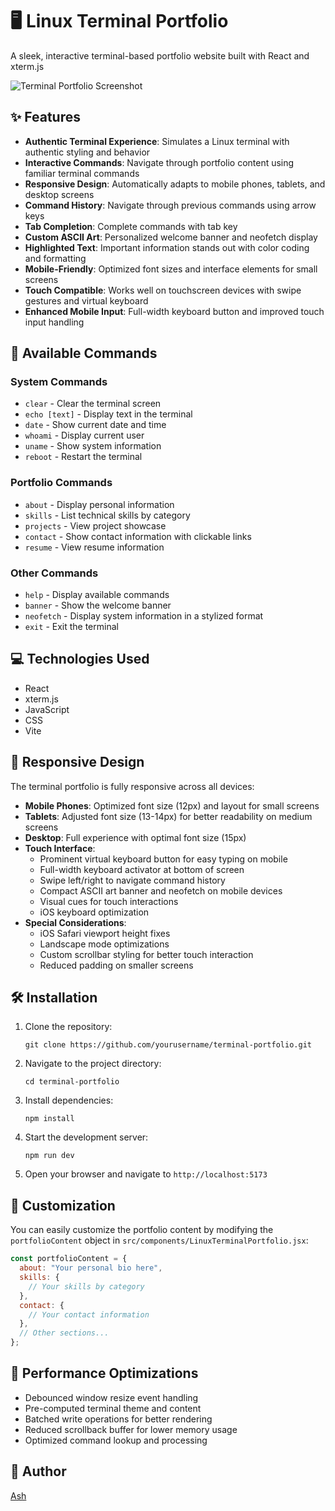 # 🖥️ Linux Terminal Portfolio

A sleek, interactive terminal-based portfolio website built with React and xterm.js

![Terminal Portfolio Screenshot](./src/assets/screenshot.png)

## ✨ Features

- **Authentic Terminal Experience**: Simulates a Linux terminal with authentic styling and behavior
- **Interactive Commands**: Navigate through portfolio content using familiar terminal commands
- **Responsive Design**: Automatically adapts to mobile phones, tablets, and desktop screens
- **Command History**: Navigate through previous commands using arrow keys
- **Tab Completion**: Complete commands with tab key
- **Custom ASCII Art**: Personalized welcome banner and neofetch display
- **Highlighted Text**: Important information stands out with color coding and formatting
- **Mobile-Friendly**: Optimized font sizes and interface elements for small screens
- **Touch Compatible**: Works well on touchscreen devices with swipe gestures and virtual keyboard
- **Enhanced Mobile Input**: Full-width keyboard button and improved touch input handling

## 🚀 Available Commands

### System Commands
- `clear` - Clear the terminal screen
- `echo [text]` - Display text in the terminal
- `date` - Show current date and time
- `whoami` - Display current user
- `uname` - Show system information
- `reboot` - Restart the terminal

### Portfolio Commands
- `about` - Display personal information
- `skills` - List technical skills by category
- `projects` - View project showcase
- `contact` - Show contact information with clickable links
- `resume` - View resume information

### Other Commands
- `help` - Display available commands
- `banner` - Show the welcome banner
- `neofetch` - Display system information in a stylized format
- `exit` - Exit the terminal

## 💻 Technologies Used

- React
- xterm.js
- JavaScript
- CSS
- Vite

## 📱 Responsive Design

The terminal portfolio is fully responsive across all devices:

- **Mobile Phones**: Optimized font size (12px) and layout for small screens
- **Tablets**: Adjusted font size (13-14px) for better readability on medium screens
- **Desktop**: Full experience with optimal font size (15px)
- **Touch Interface**:
  - Prominent virtual keyboard button for easy typing on mobile
  - Full-width keyboard activator at bottom of screen
  - Swipe left/right to navigate command history
  - Compact ASCII art banner and neofetch on mobile devices
  - Visual cues for touch interactions
  - iOS keyboard optimization
- **Special Considerations**:
  - iOS Safari viewport height fixes
  - Landscape mode optimizations
  - Custom scrollbar styling for better touch interaction
  - Reduced padding on smaller screens

## 🛠️ Installation

1. Clone the repository:
   ```
   git clone https://github.com/yourusername/terminal-portfolio.git
   ```

2. Navigate to the project directory:
   ```
   cd terminal-portfolio
   ```

3. Install dependencies:
   ```
   npm install
   ```

4. Start the development server:
   ```
   npm run dev
   ```

5. Open your browser and navigate to `http://localhost:5173`

## 🔧 Customization

You can easily customize the portfolio content by modifying the `portfolioContent` object in `src/components/LinuxTerminalPortfolio.jsx`:

```javascript
const portfolioContent = {
  about: "Your personal bio here",
  skills: {
    // Your skills by category
  },
  contact: {
    // Your contact information
  },
  // Other sections...
};
```

## 📱 Performance Optimizations

- Debounced window resize event handling
- Pre-computed terminal theme and content
- Batched write operations for better rendering
- Reduced scrollback buffer for lower memory usage
- Optimized command lookup and processing


## 👤 Author

[Ash](https://github.com/almightypu5h)
 
